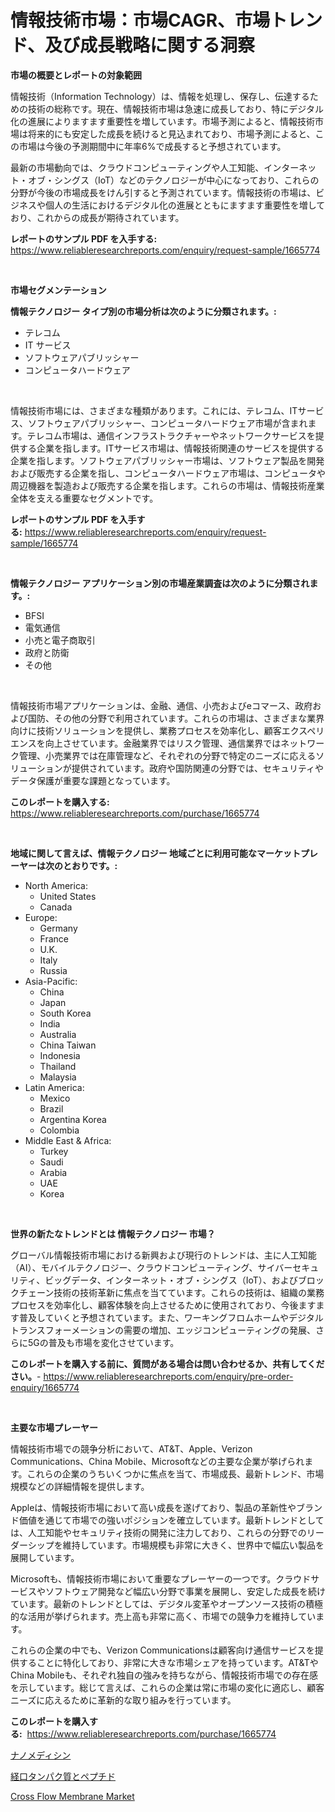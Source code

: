 <p><h1>情報技術市場：市場CAGR、市場トレンド、及び成長戦略に関する洞察</h1></p><p><strong>市場の概要とレポートの対象範囲</strong></p>
<p><p>情報技術（Information Technology）は、情報を処理し、保存し、伝達するための技術の総称です。現在、情報技術市場は急速に成長しており、特にデジタル化の進展によりますます重要性を増しています。市場予測によると、情報技術市場は将来的にも安定した成長を続けると見込まれており、市場予測によると、この市場は今後の予測期間中に年率6%で成長すると予想されています。</p><p>最新の市場動向では、クラウドコンピューティングや人工知能、インターネット・オブ・シングス（IoT）などのテクノロジーが中心になっており、これらの分野が今後の市場成長をけん引すると予測されています。情報技術の市場は、ビジネスや個人の生活におけるデジタル化の進展とともにますます重要性を増しており、これからの成長が期待されています。</p></p>
<p><strong>レポートのサンプル PDF を入手する:</strong> <a href="https://www.reliableresearchreports.com/enquiry/request-sample/1665774">https://www.reliableresearchreports.com/enquiry/request-sample/1665774</a></p>
<p>&nbsp;</p>
<p><strong>市場セグメンテーション</strong></p>
<p><strong>情報テクノロジー タイプ別の市場分析は次のように分類されます。:</strong></p>
<p><ul><li>テレコム</li><li>IT サービス</li><li>ソフトウェアパブリッシャー</li><li>コンピュータハードウェア</li></ul></p>
<p>&nbsp;</p>
<p><p>情報技術市場には、さまざまな種類があります。これには、テレコム、ITサービス、ソフトウェアパブリッシャー、コンピュータハードウェア市場が含まれます。テレコム市場は、通信インフラストラクチャーやネットワークサービスを提供する企業を指します。ITサービス市場は、情報技術関連のサービスを提供する企業を指します。ソフトウェアパブリッシャー市場は、ソフトウェア製品を開発および販売する企業を指し、コンピュータハードウェア市場は、コンピュータや周辺機器を製造および販売する企業を指します。これらの市場は、情報技術産業全体を支える重要なセグメントです。</p></p>
<p><strong>レポートのサンプル PDF を入手する:</strong>&nbsp;<a href="https://www.reliableresearchreports.com/enquiry/request-sample/1665774">https://www.reliableresearchreports.com/enquiry/request-sample/1665774</a></p>
<p>&nbsp;</p>
<p><strong> 情報テクノロジー アプリケーション別の市場産業調査は次のように分類されます。:</strong></p>
<p><ul><li>BFSI</li><li>電気通信</li><li>小売と電子商取引</li><li>政府と防衛</li><li>その他</li></ul></p>
<p>&nbsp;</p>
<p><p>情報技術市場アプリケーションは、金融、通信、小売およびeコマース、政府および国防、その他の分野で利用されています。これらの市場は、さまざまな業界向けに技術ソリューションを提供し、業務プロセスを効率化し、顧客エクスペリエンスを向上させています。金融業界ではリスク管理、通信業界ではネットワーク管理、小売業界では在庫管理など、それぞれの分野で特定のニーズに応えるソリューションが提供されています。政府や国防関連の分野では、セキュリティやデータ保護が重要な課題となっています。</p></p>
<p><strong>このレポートを購入する:</strong>&nbsp; <a href="https://www.reliableresearchreports.com/purchase/1665774">https://www.reliableresearchreports.com/purchase/1665774</a></p>
<p>&nbsp;</p>
<p><strong>地域に関して言えば、情報テクノロジー 地域ごとに利用可能なマーケットプレーヤーは次のとおりです。:</strong></p>
<p><ul>
    <li>
        North America:
        <ul>
            <li>United States</li>
            <li>Canada</li>
        </ul>
    </li>
    <li>
        Europe:
        <ul>
            <li>Germany</li>
            <li>France</li>
            <li>U.K.</li>
            <li>Italy</li>
            <li>Russia</li>
        </ul>
    </li>
    <li>
        Asia-Pacific:
        <ul>
            <li>China</li>
            <li>Japan</li>
            <li>South Korea</li>
            <li>India</li>
            <li>Australia</li>
            <li>China Taiwan</li>
            <li>Indonesia</li>
            <li>Thailand</li>
            <li>Malaysia</li>
        </ul>
    </li>
    <li>
        Latin America:
        <ul>
            <li>Mexico</li>
            <li>Brazil</li>
            <li>Argentina Korea</li>
            <li>Colombia</li>
        </ul>
    </li>
    <li>
        Middle East & Africa:
        <ul>
            <li>Turkey</li>
            <li>Saudi</li>
            <li>Arabia</li>
            <li>UAE</li>
            <li>Korea</li>
        </ul>
    </li>
    </ul></p>
<p>&nbsp;</p>
<p><strong>世界の新たなトレンドとは 情報テクノロジー 市場？</strong></p>
<p><p>グローバル情報技術市場における新興および現行のトレンドは、主に人工知能（AI）、モバイルテクノロジー、クラウドコンピューティング、サイバーセキュリティ、ビッグデータ、インターネット・オブ・シングス（IoT）、およびブロックチェーン技術の技術革新に焦点を当てています。これらの技術は、組織の業務プロセスを効率化し、顧客体験を向上させるために使用されており、今後ますます普及していくと予想されています。また、ワーキングフロムホームやデジタルトランスフォーメーションの需要の増加、エッジコンピューティングの発展、さらに5Gの普及も市場を変化させています。</p></p>
<p><strong>このレポートを購入する前に、質問がある場合は問い合わせるか、共有してください。</strong>- <a href="https://www.reliableresearchreports.com/enquiry/pre-order-enquiry/1665774">https://www.reliableresearchreports.com/enquiry/pre-order-enquiry/1665774</a></p>
<p>&nbsp;</p>
<p><strong>主要な市場プレーヤー</strong></p>
<p><p>情報技術市場での競争分析において、AT&T、Apple、Verizon Communications、China Mobile、Microsoftなどの主要な企業が挙げられます。これらの企業のうちいくつかに焦点を当て、市場成長、最新トレンド、市場規模などの詳細情報を提供します。</p><p>Appleは、情報技術市場において高い成長を遂げており、製品の革新性やブランド価値を通じて市場での強いポジションを確立しています。最新トレンドとしては、人工知能やセキュリティ技術の開発に注力しており、これらの分野でのリーダーシップを維持しています。市場規模も非常に大きく、世界中で幅広い製品を展開しています。</p><p>Microsoftも、情報技術市場において重要なプレーヤーの一つです。クラウドサービスやソフトウェア開発など幅広い分野で事業を展開し、安定した成長を続けています。最新のトレンドとしては、デジタル変革やオープンソース技術の積極的な活用が挙げられます。売上高も非常に高く、市場での競争力を維持しています。</p><p>これらの企業の中でも、Verizon Communicationsは顧客向け通信サービスを提供することに特化しており、非常に大きな市場シェアを持っています。AT&TやChina Mobileも、それぞれ独自の強みを持ちながら、情報技術市場での存在感を示しています。総じて言えば、これらの企業は常に市場の変化に適応し、顧客ニーズに応えるために革新的な取り組みを行っています。</p></p>
<p><strong>このレポートを購入する:</strong>&nbsp;&nbsp;<a href="https://www.reliableresearchreports.com/purchase/1665774">https://www.reliableresearchreports.com/purchase/1665774</a></p>
<p><p><a href="https://medium.com/@roberts65david/%E3%83%8A%E3%83%8E%E5%8C%BB%E5%AD%A6%E5%B8%82%E5%A0%B4%E3%82%B7%E3%82%A7%E3%82%A2%E3%81%AE%E6%8E%A8%E7%A7%BB%E3%81%A8%E5%B8%82%E5%A0%B4%E6%88%90%E9%95%B7%E3%83%88%E3%83%AC%E3%83%B3%E3%83%89-2024%E5%B9%B4-2031%E5%B9%B4-8b8ae76f2fa3">ナノメディシン</a></p><p><a href="https://medium.com/@carolynsparkly/%E5%8F%A3%E8%85%94%E7%94%A8%E3%82%BF%E3%83%B3%E3%83%91%E3%82%AF%E8%B3%AA%E3%81%A8%E3%83%9A%E3%83%97%E3%83%81%E3%83%89%E3%81%AE%E5%B8%82%E5%A0%B4%E8%A6%8F%E6%A8%A1%E3%81%A8%E5%B8%82%E5%A0%B4%E5%8B%95%E5%90%91-%E5%AE%8C%E5%85%A8%E3%81%AA%E6%A5%AD%E7%95%8C%E6%A6%82%E8%A6%81-2024%E5%B9%B4%E3%81%8B%E3%82%892031%E5%B9%B4%E3%81%BE%E3%81%A7-04622981cf18">経口タンパク質とペプチド</a></p><p><a href="https://angry-finch-aaf.notion.site/Cross-Flow-Membrane-Market-Growth-Market-Trends-COVID-19-Impact-and-Forecasts-for-period-from-202-36763c26933a426d9ec3883dd716f51e">Cross Flow Membrane Market</a></p></p>